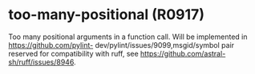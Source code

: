 # too-many-positional (R0917)

Too many positional arguments in a function call. Will be implemented in
https://github.com/pylint- dev/pylint/issues/9099,msgid/symbol pair
reserved for compatibility with ruff, see
https://github.com/astral-sh/ruff/issues/8946.
